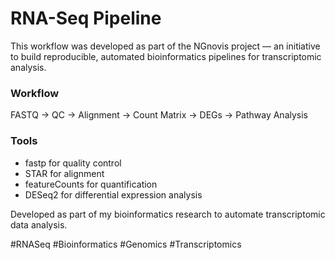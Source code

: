 # RNA-Seq Pipeline

This workflow was developed as part of the NGnovis project — an initiative to build reproducible, automated bioinformatics pipelines for transcriptomic analysis.

### Workflow
FASTQ → QC → Alignment → Count Matrix → DEGs → Pathway Analysis

### Tools
- fastp for quality control  
- STAR for alignment  
- featureCounts for quantification  
- DESeq2 for differential expression analysis  

Developed as part of my bioinformatics research to automate transcriptomic data analysis.

#RNASeq #Bioinformatics #Genomics #Transcriptomics
